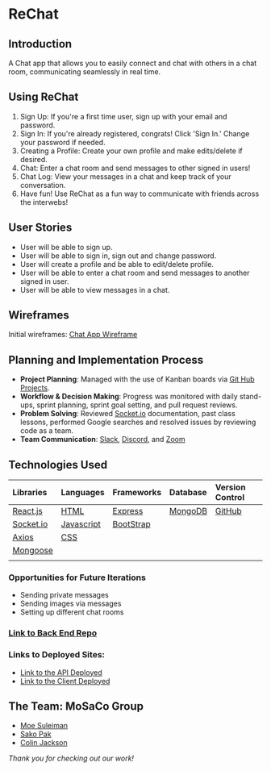 # ReChat


## Introduction
A Chat app that allows you to easily connect and chat with others in a chat room, communicating seamlessly in real time.

## Using ReChat
1. Sign Up: If you're a first time user, sign up with your email and password.
2. Sign In: If you're already registered, congrats! Click 'Sign In.' Change your password if needed.
3. Creating a Profile: Create your own profile and make edits/delete if desired.
4. Chat: Enter a chat room and send messages to other signed in users!
5. Chat Log: View your messages in a chat and keep track of your conversation.
6. Have fun! Use ReChat as a fun way to communicate with friends across the interwebs!

## User Stories    
- User will be able to sign up.
- User will be able to sign in, sign out and change password.
- User will create a profile and be able to edit/delete profile.
- User will be able to enter a chat room and send messages to another signed in user.
- User will be able to view messages in a chat.


## Wireframes
Initial wireframes:
<a href="https://imgur.com/e51VsO0" target="_blank">Chat App Wireframe</a>


## Planning and Implementation Process

  - **Project Planning**: Managed with the use of Kanban boards via [Git Hub Projects](https://docs.github.com/en/issues/organizing-your-work-with-project-boards).
  - **Workflow & Decision Making**: Progress was monitored with daily stand-ups, sprint planning, sprint goal setting, and pull request reviews.
  - **Problem Solving**: Reviewed [Socket.io](https://socket.io/) documentation, past class lessons, performed Google searches and resolved issues by reviewing code as a team.
  - **Team Communication**: [Slack](https://slack.com/), [Discord](https://discord.com/), and [Zoom](https://zoom.us/)


## Technologies Used

|    Libraries      | Languages        | Frameworks              | Database          | Version Control
|:-----------------------------------------|:----------------|:---------------------|:-----------------|:-----------------|
| [React.js](https://reactjs.org/)       |    [HTML](https://developer.mozilla.org/en-US/docs/Web/HTML)        |  [Express](https://expressjs.com/) | [MongoDB](https://www.mongodb.com/)   | [GitHub](https://github.com/) |
|   [Socket.io](https://socket.io/)        | [Javascript](https://www.javascript.com/)          | [BootStrap](https://getbootstrap.com/)       |           |
|  [Axios](https://www.npmjs.com/package/axios)         | [CSS](https://developer.mozilla.org/en-US/docs/Web/CSS)          |        |          |
|    [Mongoose](https://mongoosejs.com/)        |           |        |         |
|          |          |       |         |


  
  
### Opportunities for Future Iterations
- Sending private messages
- Sending images via messages
- Setting up different chat rooms


### [Link to Back End Repo](https://github.com/MoSaCo-Group/chat-app-react-back)
### Links to Deployed Sites:
- [Link to the API Deployed](https://sleepy-river-31745.herokuapp.com/)
- [Link to the Client Deployed](https://mosaco-group.github.io/chat-app-react-front/)
  
## The Team: MoSaCo Group
-  <a href="https://github.com/ms00l" target="_blank">Moe Suleiman</a>
- <a href="https://github.com/SakoPak" target="_blank">Sako Pak</a>
- <a href="https://github.com/Jackson916" target="_blank">Colin Jackson</a>

_Thank you for checking out our work!_
